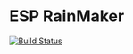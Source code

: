# ESP RainMaker 

[![Build Status](https://github.com/Qitas/esp-rainmaker/workflows/ci/badge.svg)](https://github.com/Qitas/esp-rainmaker/actions/workflows/ci.yml)
